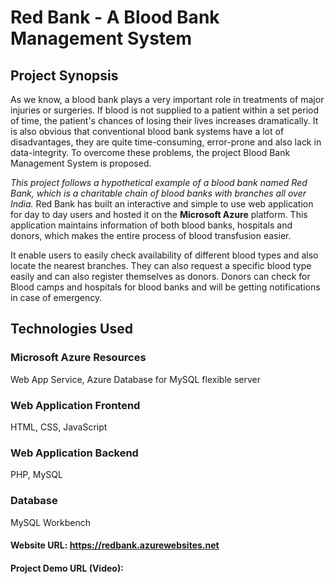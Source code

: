 # Red Bank - A Blood Bank Management System
## Project Synopsis
As we know, a blood bank plays a very important role in treatments of major injuries or surgeries. If blood is not supplied to a patient within a set period of time, the patient's chances of losing their lives increases dramatically. It is also obvious that conventional blood bank systems have a lot of disadvantages, they are quite time-consuming, error-prone and also lack in data-integrity. To overcome these problems, the project Blood Bank Management System is proposed. 

*This project follows a hypothetical example of a blood bank named Red Bank, which is a charitable chain of blood banks with branches all over India.* 
Red Bank has built an interactive and simple to use web application for day to day users and hosted it on the **Microsoft Azure** platform. This application maintains information of both blood banks, hospitals and donors, which makes the entire process of blood transfusion easier. 

It enable users to easily check availability of different blood types and also locate the nearest branches. They can also request a specific blood type easily and can also register themselves as donors. Donors can check for Blood camps and hospitals for blood banks and will be getting notifications in case of emergency.
## Technologies Used
### Microsoft Azure Resources
Web App Service, Azure Database for MySQL flexible server
### Web Application Frontend
HTML, CSS, JavaScript
### Web Application Backend
PHP, MySQL
### Database
MySQL Workbench
#### Website URL: https://redbank.azurewebsites.net
#### Project Demo URL (Video):
